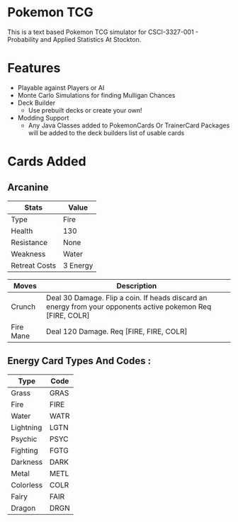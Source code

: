 
# Pokemon TCG

This is a text based Pokemon TCG simulator for CSCI-3327-001 - Probability and Applied Statistics At Stockton.

# Features
- Playable against Players or AI
- Monte Carlo Simulations for finding Mulligan Chances
- Deck Builder
  - Use prebuilt decks or create your own!
- Modding Support
  - Any Java Classes added to PokemonCards Or TrainerCard Packages will be added to the deck builders list of usable cards


# Cards Added
## Arcanine

| Stats         | Value    |
|---------------|----------|
| Type          | Fire     |
| Health        | 130      |
| Resistance    | None     |
| Weakness      | Water    |
| Retreat Costs | 3 Energy |

| Moves     | Description                                                                                                 |
|-----------|-------------------------------------------------------------------------------------------------------------|
| Crunch    | Deal 30 Damage. Flip a coin. If heads discard an energy from your opponents active pokemon Req [FIRE, COLR] |
| Fire Mane | Deal 120 Damage. Req [FIRE, FIRE, COLR]                                                                     |

## Energy Card Types And Codes :
| Type      | Code  |
|-----------|-------|
| Grass     | GRAS  |
| Fire      | FIRE  |
| Water     | WATR  |
| Lightning | LGTN  |
| Psychic   | PSYC  |
| Fighting  | FGTG  |
| Darkness  | DARK  |
| Metal     | METL  |
| Colorless | COLR  |
| Fairy     | FAIR  |
| Dragon    | DRGN  |